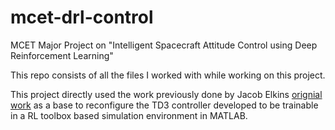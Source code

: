 # mcet-drl-control
MCET Major Project on "Intelligent Spacecraft Attitude Control using Deep Reinforcement Learning"

This repo consists of all the files I worked with while working on this project.

This project directly used the work previously done by Jacob Elkins [orignial work](https://github.com/jakeelkins/rl-attitude-control) as a base to reconfigure the TD3 controller developed to be trainable in a RL toolbox based simulation environment in MATLAB.

